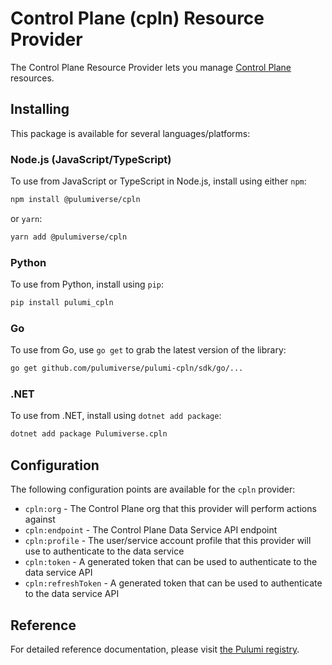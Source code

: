 # Control Plane (cpln) Resource Provider

The Control Plane Resource Provider lets you manage [Control Plane](https://controlplane.com/) resources.

## Installing

This package is available for several languages/platforms:

### Node.js (JavaScript/TypeScript)

To use from JavaScript or TypeScript in Node.js, install using either `npm`:

```bash
npm install @pulumiverse/cpln
```

or `yarn`:

```bash
yarn add @pulumiverse/cpln
```

### Python

To use from Python, install using `pip`:

```bash
pip install pulumi_cpln
```

### Go

To use from Go, use `go get` to grab the latest version of the library:

```bash
go get github.com/pulumiverse/pulumi-cpln/sdk/go/...
```

### .NET

To use from .NET, install using `dotnet add package`:

```bash
dotnet add package Pulumiverse.cpln
```

## Configuration

The following configuration points are available for the `cpln` provider:

- `cpln:org` - The Control Plane org that this provider will perform actions against
- `cpln:endpoint` - The Control Plane Data Service API endpoint
- `cpln:profile` - The user/service account profile that this provider will use to authenticate to the data service
- `cpln:token` - A generated token that can be used to authenticate to the data service API
- `cpln:refreshToken` - A generated token that can be used to authenticate to the data service API

## Reference

For detailed reference documentation, please visit [the Pulumi registry](https://www.pulumi.com/registry/packages/cpln/api-docs/).
